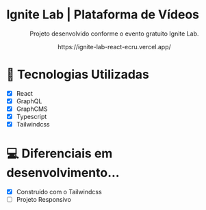 # Ignite Lab | Plataforma de Vídeos

<p align="center">Projeto desenvolvido conforme o evento gratuito Ignite Lab.</p>
<p align="center">https://ignite-lab-react-ecru.vercel.app/</p>

# 🚀 Tecnologias Utilizadas

- [x] React
- [x] GraphQL
- [x] GraphCMS
- [x] Typescript
- [x] Tailwindcss

# 💻 Diferenciais em desenvolvimento...

- [x] Construído com o Tailwindcss
- [ ] Projeto Responsivo
